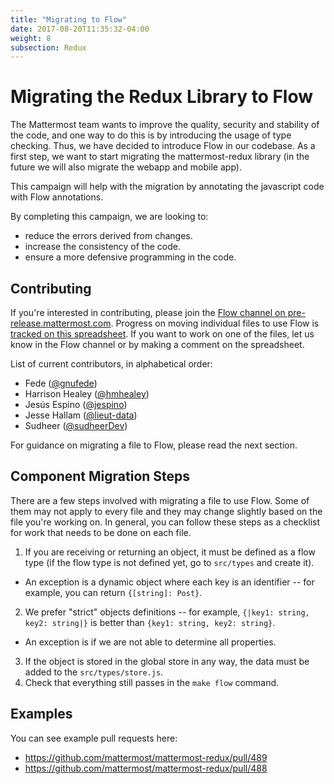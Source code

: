 ```yaml
---
title: "Migrating to Flow"
date: 2017-08-20T11:35:32-04:00
weight: 8
subsection: Redux
---
```


# Migrating the Redux Library to Flow

The Mattermost team wants to improve the quality, security and stability of the code, and one way to do this is by introducing the usage of type checking. Thus, we have decided to introduce Flow in our codebase. As a first step, we want to start migrating the mattermost-redux library (in the future we will also migrate the webapp and mobile app).

This campaign will help with the migration by annotating the javascript code with Flow annotations.

By completing this campaign, we are looking to:

- reduce the errors derived from changes.
- increase the consistency of the code.
- ensure a more defensive programming in the code.

## Contributing

If you're interested in contributing, please join the [Flow channel on pre-release.mattermost.com](https://pre-release.mattermost.com/core/channels/flow>). Progress on moving individual files to use Flow is [tracked on this spreadsheet](https://docs.google.com/spreadsheets/d/10FmRm5TgpsDIkpvqX1emwVYe33-NQShy4I7LZSZbkPA/edit?usp=sharing). If you want to work on one of the files, let us know in the Flow channel or by making a comment on the spreadsheet.

List of current contributors, in alphabetical order:

 - Fede ([@gnufede](https://github.com/gnufede))
 - Harrison Healey ([@hmhealey](https://github.com/hmhealey>))
 - Jesús Espino ([@jespino](https://github.com/jespino>))
 - Jesse Hallam ([@lieut-data](https://github.com/lieut-data>))
 - Sudheer ([@sudheerDev](https://github.com/sudheerDev))

For guidance on migrating a file to Flow, please read the next section.

## Component Migration Steps

There are a few steps involved with migrating a file to use Flow. Some of them may not apply to every file and they may change slightly based on the file you're working on. In general, you can follow these steps as a checklist for work that needs to be done on each file.

1. If you are receiving or returning an object, it must be defined as a flow type (if the flow type is not defined yet, go to `src/types` and create it).
  - An exception is a dynamic object where each key is an identifier -- for example, you can return `{[string]: Post}`.
2. We prefer "strict" objects definitions -- for example, `{|key1: string, key2: string|}` is better than `{key1: string, key2: string}`.
  - An exception is if we are not able to determine all properties.
3. If the object is stored in the global store in any way, the data must be added to the `src/types/store.js`.
4. Check that everything still passes in the `make flow` command.

## Examples

You can see example pull requests here:

- https://github.com/mattermost/mattermost-redux/pull/489
- https://github.com/mattermost/mattermost-redux/pull/488
